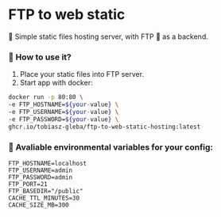 # FTP to web static
🚀 Simple static files hosting server, with FTP 💾 as a backend.

### 🛫 How to use it?

1. Place your static files into FTP server.
2. Start app with docker:

```bash
docker run -p 80:80 \
-e FTP_HOSTNAME=${your-value} \
-e FTP_USERNAME=${your-value} \
-e FTP_PASSWORD=${your-value} \
ghcr.io/tobiasz-gleba/ftp-to-web-static-hosting:latest
```

### 🔨 Avaliable environmental variables for your config:

```env
FTP_HOSTNAME=localhost
FTP_USERNAME=admin
FTP_PASSWORD=admin
FTP_PORT=21
FTP_BASEDIR="/public"
CACHE_TTL_MINUTES=30
CACHE_SIZE_MB=300
```